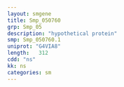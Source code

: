```yaml
---
layout: smgene
title: Smp_050760
grp: Smp_05
description: "hypothetical protein"
smp: Smp_050760.1
uniprot: "G4VIA8"
length:   312
cdd: "ns"
kk: ns
categories: sm
---
```

